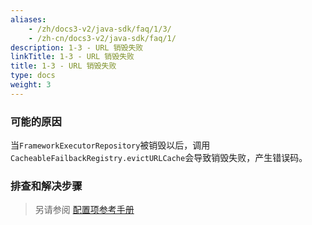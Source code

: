 ```yaml
---
aliases:
    - /zh/docs3-v2/java-sdk/faq/1/3/
    - /zh-cn/docs3-v2/java-sdk/faq/1/
description: 1-3 - URL 销毁失败
linkTitle: 1-3 - URL 销毁失败
title: 1-3 - URL 销毁失败
type: docs
weight: 3
---
```






### 可能的原因 
当`FrameworkExecutorRepository`被销毁以后，调用`CacheableFailbackRegistry.evictURLCache`会导致销毁失败，产生错误码。

### 排查和解决步骤

> 另请参阅 [配置项参考手册](../../../reference-manual/config/properties)